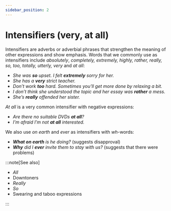 ```yaml
---
sidebar_position: 2
---
```


# Intensifiers (very, at all)

Intensifiers are adverbs or adverbial phrases that strengthen the meaning of other expressions and show emphasis. Words that we commonly use as intensifiers include *absolutely*, *completely, extremely, highly, rather, really, so, too, totally, utterly, very* and *at all*:

- *She was **so** upset. I felt **extremely** sorry for her.*
- *She has a **very** strict teacher.*
- *Don’t work **too** hard. Sometimes you’ll get more done by relaxing a bit.*
- *I don’t think she understood the topic and her essay was **rather** a mess.*
- *She’s **really** offended her sister.*

*At all* is a very common intensifier with negative expressions:

- *Are there no suitable DVDs **at all**?*
- *I’m afraid I’m not **at all** interested.*

We also use *on earth* and *ever* as intensifiers with *wh*\-words:

- ***What on earth*** *is he doing?* (suggests disapproval)
- ***Why*** *did I **ever** invite them to stay with us?* (suggests that there were problems)

:::note[See also]

- *All*
- Downtoners
- *Really*
- *So*
- Swearing and taboo expressions

:::
